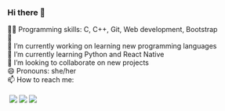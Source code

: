 ### Hi there 👋

👩‍💻 Programming skills: C, C++, Git, Web development, Bootstrap <br>
💼<br>
🔭 I’m currently working on learning new programming languages<br>
🌱 I’m currently learning Python and React Native<br>
👯 I’m looking to collaborate on new projects<br>
😄 Pronouns: she/her<br>
📫 How to reach me: <br>
<br>
&nbsp;<a href = "mailto: fernandasenedev@gmail.com"><img src="https://img.shields.io/badge/-Gmail-%23EA4335?style=for-the-badge&logo=gmail&logoColor=white"></a>
<a href="www.linkedin.com/in/fernanda-sene-62a361202/" target="_blank"><img src="https://img.shields.io/badge/-LinkedIn-%230077B5?style=for-the-badge&logo=linkedin&logoColor=white"></a>
<a href="https://www.instagram.com/_fernandasene/" target="_blank"><img src="https://img.shields.io/badge/-Instagram-%23E4405F?style=for-the-badge&logo=instagram&logoColor=white"></a>
